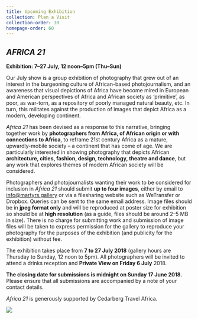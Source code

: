 ```yaml
---
title: Upcoming Exhibition
collection: Plan a Visit
collection-order: 30
homepage-order: 60
---
```


## <cite>AFRICA 21</cite>

**Exhibition: 7&ndash;27 July, 12 noon&ndash;5pm (Thu&ndash;Sun)**

Our July show is a group exhibition of photography that grew out of an interest in the burgeoning culture of African-based photojournalism, and an awareness that visual depictions of Africa have become mired in European and American perspectives of Africa and African society as &lsquo;primitive&rsquo;, as poor, as war-torn, as a repository of poorly managed natural beauty, etc. In turn, this militates against the production of images that depict Africa as a modern, developing continent.

<cite>Africa 21</cite> has been devised as a response to this narrative, bringing together work by <strong>photographers from Africa, of African origin or with connections to Africa</strong>, to reframe 21st century Africa as a mature, upwardly-mobile society &ndash; a continent that has come of age. We are particularly interested in showing photography that depicts African <strong>architecture, cities, fashion, design, technology, theatre and dance</strong>, but any work that explores themes of modern African society will be considered.

Photographers and photojournalists wanting their work to be considered for inclusion in <cite>Africa 21</cite> should submit <strong>up to four images</strong>, either by email to <a href="mailto:info@martyrs.gallery">info@martyrs.gallery</a> or via a filesharing website such as WeTransfer or Dropbox. Queries can be sent to the same email address. Image files should be in <strong>jpeg format only</strong> and will be reproduced at poster size for exhibition so should be at <strong>high resolution</strong> (as a guide, files should be around 2&ndash;5 MB in size). There is no charge for submitting work and submission of image files will be taken to express permission for the gallery to reproduce your photography for the purposes of the exhibition (and publicity for the exhibition) without fee.

The exhibition takes place from <strong>7 to 27 July 2018</strong> (gallery hours are Thursday to Sunday, 12 noon to 5pm). All photographers will be invited to attend a drinks reception and <strong>Private View on Friday 6 July</strong> 2018.

<strong>The closing date for submissions is midnight on Sunday 17 June 2018.</strong> Please ensure that all submissions are accompanied by a note of your contact details.

<cite>Africa 21</cite> is generously supported by Cedarberg Travel Africa.

<p><img src="../images/cblogo.jpg" /></p>